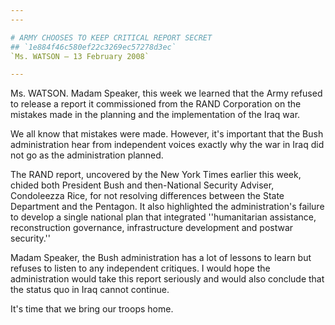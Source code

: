 ```yaml
---
---

# ARMY CHOOSES TO KEEP CRITICAL REPORT SECRET
## `1e884f46c580ef22c3269ec57278d3ec`
`Ms. WATSON — 13 February 2008`

---
```



Ms. WATSON. Madam Speaker, this week we learned that the Army refused 
to release a report it commissioned from the RAND Corporation on the 
mistakes made in the planning and the implementation of the Iraq war.

We all know that mistakes were made. However, it's important that the 
Bush administration hear from independent voices exactly why the war in 
Iraq did not go as the administration planned.

The RAND report, uncovered by the New York Times earlier this week, 
chided both President Bush and then-National Security Adviser, 
Condoleezza Rice, for not resolving differences between the State 
Department and the Pentagon. It also highlighted the administration's 
failure to develop a single national plan that integrated 
''humanitarian assistance, reconstruction governance, infrastructure 
development and postwar security.''

Madam Speaker, the Bush administration has a lot of lessons to learn 
but refuses to listen to any independent critiques. I would hope the 
administration would take this report seriously and would also conclude 
that the status quo in Iraq cannot continue.

It's time that we bring our troops home.
